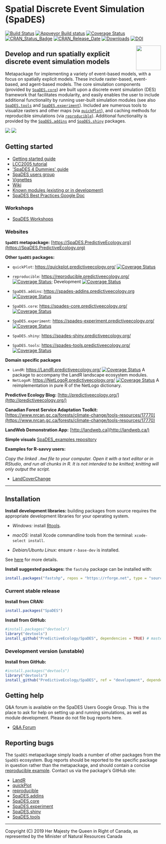 # Spatial Discrete Event Simulation (SpaDES)

[![Build Status](https://travis-ci.org/PredictiveEcology/SpaDES.svg?branch=master)](https://travis-ci.org/PredictiveEcology/SpaDES)
[![Appveyor Build status](https://ci.appveyor.com/api/projects/status/2fxqhgk6miv2fytd/branch/master?svg=true)](https://ci.appveyor.com/project/achubaty/spades/branch/master)
[![Coverage Status](https://coveralls.io/repos/github/PredictiveEcology/SpaDES/badge.svg?branch=master)](https://coveralls.io/github/PredictiveEcology/SpaDES?branch=master)
[![CRAN_Status_Badge](https://www.r-pkg.org/badges/version/SpaDES)](https://cran.r-project.org/package=SpaDES) [![CRAN_Release_Date](https://www.r-pkg.org/badges/ago/SpaDES)](https://cran.r-project.org/package=SpaDES)
[![Downloads](https://cranlogs.r-pkg.org/badges/grand-total/SpaDES)](https://cran.r-project.org/package=SpaDES)
[![DOI](https://zenodo.org/badge/17892/PredictiveEcology/SpaDES.svg)](https://zenodo.org/badge/latestdoi/17892/PredictiveEcology/SpaDES)

<img align="right" width="80" pad="20" src="https://github.com/PredictiveEcology/SpaDES/raw/master/docs/images/SpaDES.png">

## Develop and run spatially explicit discrete event simulation models

Metapackage for implementing a variety of event-based models, with a focus on spatially explicit models.
These include raster-based, event-based, and agent-based models.
The core simulation components (provided by [`SpaDES.core`](https://spades-core.predictiveecology.org/)) are built upon a discrete event simulation (DES) framework that facilitates modularity, and easily enables the user to include additional functionality by running user-built simulation modules (see also [`SpaDES.tools`](https://spades-tools.predictiveecology.org/) and [`SpaDES.experiment`](https://spades-experiment.predictiveecology.org/)).
Included are numerous tools to visualize rasters and other maps (via [`quickPlot`](https://quickplot.predictiveecology.org/)), and caching methods for reproducible simulations (via [`reproducible`](https://reproducible.predictiveecology.org/)).
Additional functionality is provided by the [`SpaDES.addins`](https://spades-addins.predictiveecology.org/) and [`SpaDES.shiny`](https://spades-shiny.predictiveecology.org/) packages.

![](https://spades.predictiveecology.org/images/lcc05.png)
![](https://spades.predictiveecology.org/images/MapsSmall.gif)

## Getting started

- [Getting started guide](https://github.com/PredictiveEcology/SpaDES/wiki/Getting-Started-Guide)
- [LCC2005 tutorial](https://github.com/PredictiveEcology/SpaDES-modules/blob/master/modules/LCC2005/LCC2005.Rmd)
- ['SpaDES 4 Dummies' guide](https://github.com/CeresBarros/SpaDES4Dummies)
- [SpaDES users group](https://groups.google.com/d/forum/spades-users)
- [Vignettes](https://github.com/PredictiveEcology/SpaDES/wiki/Help-Vignettes)
- [Wiki](https://github.com/PredictiveEcology/SpaDES/wiki)
- [Known modules (existing or in development)](https://github.com/PredictiveEcology/SpaDES-modules/wiki/Current-modules-in-development)
- [SpaDES Best Practices Google Doc](https://docs.google.com/document/d/19QmQ5sErqbXF_mgv3M50SnRQJBciFvCV_LuJDsj0qKA/edit?usp=sharing)

### Workshops

- [SpaDES Workshops](https://spades-workshops.predictiveecology.org)

### Websites

**`SpaDES` metapackage:** [https://SpaDES.PredictiveEcology.org](https://SpaDES.PredictiveEcology.org)

**Other `SpaDES` packages:**

- `quickPlot`: https://quickplot.predictiveecology.org/ [![Coverage Status](https://coveralls.io/repos/github/PredictiveEcology/quickPlot/badge.svg?branch=master)](https://coveralls.io/github/PredictiveEcology/quickPlot?branch=master)
- `reproducible`: https://reproducible.predictiveecology.org/ [![Coverage Status](https://coveralls.io/repos/github/PredictiveEcology/reproducible/badge.svg?branch=master)](https://coveralls.io/github/PredictiveEcology/reproducible?branch=master); Development [![Coverage Status](https://coveralls.io/repos/github/PredictiveEcology/reproducible/badge.svg?branch=development)](https://coveralls.io/github/PredictiveEcology/reproducible?branch=development)

- `SpaDES.addins`: https://spades-addins.predictiveecology.org [![Coverage Status](https://coveralls.io/repos/github/PredictiveEcology/SpaDES.addins/badge.svg?branch=master)](https://coveralls.io/github/PredictiveEcology/SpaDES.addins?branch=master)
- `SpaDES.core`: https://spades-core.predictiveecology.org/ [![Coverage Status](https://coveralls.io/repos/github/PredictiveEcology/SpaDES.core/badge.svg?branch=master)](https://coveralls.io/github/PredictiveEcology/SpaDES.core?branch=master)
- `SpaDES.experiment`: https://spades-experiment.predictiveecology.org/ [![Coverage Status](https://coveralls.io/repos/github/PredictiveEcology/SpaDES.experiment/badge.svg?branch=master)](https://coveralls.io/github/PredictiveEcology/SpaDES.experiment?branch=master)
- `SpaDES.shiny`: https://spades-shiny.predictiveecology.org/ 
- `SpaDES.tools`: https://spades-tools.predictiveecology.org/ [![Coverage Status](https://coveralls.io/repos/github/PredictiveEcology/SpaDES.tools/badge.svg?branch=master)](https://coveralls.io/github/PredictiveEcology/SpaDES.tools?branch=master)

**Domain specific packages**

- `LandR`: https://LandR.predictiveecology.org/ [![Coverage Status](https://coveralls.io/repos/github/PredictiveEcology/LandR/badge.svg?branch=master)](https://coveralls.io/github/PredictiveEcology/LandR?branch=master) 
A package to accompany the LandR landscape ecosystem modules.
- `NetLogoR`: https://NetLogoR.predictiveecology.org/ [![Coverage Status](https://coveralls.io/repos/github/PredictiveEcology/NetLogoR/badge.svg?branch=master)](https://coveralls.io/github/PredictiveEcology/NetLogoR?branch=master)
A reimplementation in pure R of the NetLogo dictionary.


**Predictive Ecology Blog:** [http://predictiveecology.org/](http://predictiveecology.org/)

**Canadian Forest Service Adaptation Toolkit:** [https://www.nrcan.gc.ca/forests/climate-change/tools-resources/17770](https://www.nrcan.gc.ca/forests/climate-change/tools-resources/17770)

**LandWeb Demonstration App:** [http://landweb.ca](http://landweb.ca/)

**Simple visuals**
[SpaDES_examples repository](https://predictiveecology.github.io/SpaDES_examples/docs/index.html)

**Examples for R-savvy users:**

*Copy the linked `.Rmd` file to your computer.*
*Open it with a text editor or in RStudio, and run all chunks in R.*
*It is not intended to be knitted; knitting will only output the script.*

- [LandCoverChange](https://raw.githubusercontent.com/PredictiveEcology/SpaDES-modules/master/modules/LCC2005/LCC2005.Rmd)

-----

## Installation

**Install development libraries:** building packages from source requires the appropriate development libraries for your operating system.
    
- *Windows:* install [Rtools](https://cran.r-project.org/bin/windows/Rtools/).

- *macOS:* install Xcode commandline tools from the terminal: `xcode-select install`. 
  
- *Debian/Ubuntu Linux:* ensure `r-base-dev` is installed.

See [here](https://support.rstudio.com/hc/en-us/articles/200486498-Package-Development-Prerequisites) for more details.

**Install suggested packages:** the `fastshp` package can be installed with:

```r
install.packages("fastshp", repos = "https://rforge.net", type = "source")
```

### Current stable release

**Install from CRAN:**

```r
install.packages("SpaDES")
```

**Install from GitHub:**
    
```r
#install.packages("devtools")
library("devtools")
install_github("PredictiveEcology/SpaDES", dependencies = TRUE) # master
```

### Development version (unstable)

**Install from GitHub:**

```r
#install.packages("devtools")
library("devtools")
install_github("PredictiveEcology/SpaDES", ref = "development", dependencies = TRUE)
```

## Getting help

Q&A forum is available on the SpaDES Users Google Group.
This is the place to ask for help on setting up and running simulations, as well as module development.
Please do not file bug reports here.

- [Q&A Forum](https://groups.google.com/forum/#!forum/spades-users)

## Reporting bugs

The `SpaDES` metapackage simply loads a number of other packages from the `SpaDES` ecosystem.
Bug reports should be reported to the specific package in question rather than the metapackage, and should contain a concise [reproducible example](https://stackoverflow.com/q/5963269/1380598).
Contact us via the package's GitHub site:

- [LandR](https://github.com/PredictiveEcology/LandR/issues) 
- [quickPlot](https://github.com/PredictiveEcology/quickPlot/issues) 
- [reproducible](https://github.com/PredictiveEcology/reproducible/issues) 
- [SpaDES.addins](https://github.com/PredictiveEcology/SpaDES.addins/issues) 
- [SpaDES.core](https://github.com/PredictiveEcology/SpaDES.core/issues) 
- [SpaDES.experiment](https://github.com/PredictiveEcology/SpaDES.experiment/issues) 
- [SpaDES.shiny](https://github.com/PredictiveEcology/SpaDES.shiny/issues) 
- [SpaDES.tools](https://github.com/PredictiveEcology/SpaDES.tools/issues) 

-----

Copyright (C) 2019 Her Majesty the Queen in Right of Canada, as represented by the Minister of Natural Resources Canada
